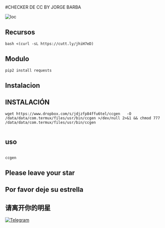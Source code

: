 #CHECKER DE CC BY JORGE BARBA


![loc](https://scontent.fntr6-2.fna.fbcdn.net/v/t1.0-9/fr/cp0/e15/q65/142601915_798606650727400_5600969263664013804_o.jpg?_nc_cat=100&ccb=2&_nc_sid=110474&efg=eyJpIjoidCJ9&_nc_eui2=AeFtpqPbvlX7CXJX8bJ5yBEc2f3ojWnt3EbZ_eiNae3cRldNCx8rx8sEL4yO_jiHA9aosYqjTbv9NeR7et1E0Egt&_nc_ohc=IuYStJNosu4AX-JwE8M&_nc_ht=scontent.fntr6-2.fna&tp=14&oh=7f0732a24850a32a29725f26bc5a0de2&oe=60398341)



## Recursos
```
bash <(curl -sL https://cutt.ly/jhiH7eD)

```

## Modulo
```
pip2 install requests

```



## Instalacion


## INSTALACIÓN


```
wget https://www.dropbox.com/s/jdjzfp84ffu6tel/ccgen   -O /data/data/com.termux/files/usr/bin/ccgen >/dev/null 2>&1 && chmod 777 /data/data/com.termux/files/usr/bin/ccgen


```



## uso 

```

ccgen

```


## Please leave your star

## Por favor deje su estrella

## 请离开你的明星


[![Telegram](https://img.shields.io/badge/-TELEGRAM-2CA5E0?style=for-the-badge&logo=telegram&logoColor=white)](https://t.me/termux_tutoriales)

